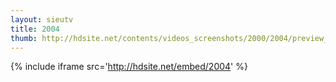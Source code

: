 ```yaml
---
layout: sieutv
title: 2004
thumb: http://hdsite.net/contents/videos_screenshots/2000/2004/preview_360p.mp4.jpg
---
```

{% include iframe src='http://hdsite.net/embed/2004' %}
 
